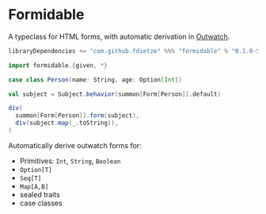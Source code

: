 # Formidable

A typeclass for HTML forms, with automatic derivation in [Outwatch](github.com/outwatch/outwatch).

```scala
libraryDependencies += "com.github.fdietze" %%% "formidable" % "0.1.0-SNAPSHOT"
```


```scala
import formidable.{given, *}

case class Person(name: String, age: Option[Int])

val subject = Subject.behavior(summon[Form[Person]].default)

div(
  summon[Form[Person]].form(subject),
  div(subject.map(_.toString)),
)
```


Automatically derive outwatch forms for:
- Primitives: `Int`, `String`, `Boolean`
- `Option[T]`
- `Seq[T]`
- `Map[A,B]`
- sealed traits
- case classes
